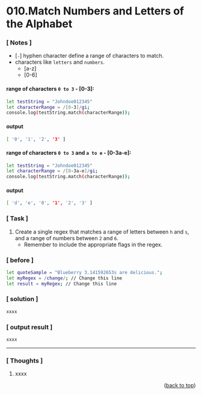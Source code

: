 <a name="topage"></a>

# 010.Match Numbers and Letters of the Alphabet

### [ Notes ]
  * [`-`] hyphen character define a range of characters to match.
  * characters like `letters` and `numbers`.
     * [a-z]
     * [0-6]

#### range of characters `0 to 3` - [0-3]:

```sh
let testString = "Johndoe012345"
let characterRange = /[0-3]/gi;
console.log(testString.match(characterRange));
```

#### output
```sh
[ '0', '1', '2', '3' ]
```

#### range of characters `0 to 3` and `a to e` - [0-3a-e]:

```sh
let testString = "Johndoe012345"
let characterRange = /[0-3a-e]/gi;
console.log(testString.match(characterRange));
```

#### output
```sh
[ 'd', 'e', '0', '1', '2', '3' ]
```

### [ Task ]
  1. Create a single regex that matches a range of letters between `h` and `s`, and a range of numbers between `2` and `6`.
     * Remember to include the appropriate flags in the regex.

### [ before ]

```sh
let quoteSample = "Blueberry 3.141592653s are delicious.";
let myRegex = /change/; // Change this line
let result = myRegex; // Change this line
```

### [ solution ]

```sh
xxxx
```

### [ output result ]

```sh
xxxx
```

-----

### [ Thoughts ]

  1. xxxx
  

<p align="right">(<a href="#topage">back to top</a>)</p>
<br/>
<br/>
